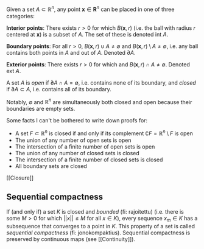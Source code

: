 Given a set $A \subset \mathbb{R}^n$, any point $\mathbf{x} \in \mathbf{R}^n$
can be placed in one of three categories:

**Interior points**:
There exists $r > 0$ for which $B(\mathbf{x}, r)$
(i.e. the ball with radius $r$ centered at $\mathbf{x}$)
is a subset of $A$.
The set of these is denoted $\text{int }A$.

**Boundary points**:
For all $r > 0$,
$B(\mathbf{x}, r) \cup A \neq \emptyset$
and $B(\mathbf{x}, r) \setminus A \neq \emptyset$,
i.e. any ball contains both points in $A$ and out of $A$.
Denoted $\partial A$.

**Exterior points**:
There exists $r > 0$ for which
and $B(\mathbf{x}, r) \cap A \neq \emptyset$.
Denoted $\text{ext }A$.

A set $A$ is _open_ if $\partial A \cap A = \emptyset$,
i.e. contains none of its boundary,
and _closed_ if $\partial A \subset A$,
i.e. contains all of its boundary.

Notably, $\emptyset$ and $\mathbb{R}^n$ are simultaneously both closed and open
because their boundaries are empty sets.

Some facts I can't be bothered to write down proofs for:
- A set $F \subset \mathbb{R}^n$ is closed if and only if
  its complement $\complement F = \mathbb{R}^n \setminus F$ is open
- The union of any number of open sets is open
- The intersection of a finite number of open sets is open
- The union of any number of closed sets is closed
- The intersection of a finite number of closed sets is closed
- All boundary sets are closed

[[Closure]]

## Sequential compactness

If (and only if) a set $K$ is closed and _bounded_ (fi: rajoitettu)
(i.e. there is some $M > 0$ for which $||x|| \leq M$ for all $x \in K$),
every sequence $x_m \in K$ has a subsequence that converges
to a point in $K$.
This property of a set is called _sequential compactness_
(fi: jonokompaktius).
Sequential compactness is preserved by continuous maps
(see [[Continuity]]).

